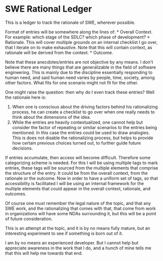 # SWE Rational Ledger
This is a ledger to track the rationale of SWE, wherever possible.

Format of entries will be somewhere along the lines of:
    * Overall Context. For example: which stage of the SDLC? which phase of development?
    * Rationale. This will cover multiple grounds on an internal checklist I go over, that I iterate on to make exhaustive. Note that this will contain context, as rationale will be derived from the context.
    * Outcome.

Note that these anecdotes/entries are not objective by any means. I don't believe there are many things that are generalizable in the field of software engineering. This is mainly due to the discipline essentially responding to human need, and said human need varies by people, time, society, among other factors. What fits for one scenario might not fit for the other.

One might raise the question: then why do I even track these entries? Well the rationale here is:
1. When one is conscious about the driving factors behind his rationalizing process, he can create a checklist to go over when one really needs to think about the dimensions of the idea.
2. While the entries are heavily contextualized, one cannot help but consider the factor of repeating or similar scenarios to the entries being mentioned. In this case the entries could be used to draw analogies. This is does not disable the rationalizing process, but helps to provide how certain previous choices turned out, to further guide future decisions.

If entries accumulate, then access will become difficult. Therefore some categorizing scheme is needed. For this I will be using multiple tags to mark entries, these tags will be sourced from the multiple elements that comprise the structure of the entry. It could be from the overall context, from the rationale or the outcome. Now in order to have a uniform set of tags, so that accessibility is facilitated I will be using an internal framework for the multiple elements that could appear in the overall context, rationale, and outcomes.

Of course one must remember the legal nature of the topic, and that any SWE work, and the rationalizing that comes with that, that come from work in organizations will have some NDAs surrounding it, but this will be a point of future consideration.

This is an attempt at the topic, and it is by no means fully mature, but an interesting experiment to see if something is born out of it.

I am by no means an experienced developer. But I cannot help but appreciate awareness in the work that I do, and a hunch of mine tells me that this will help me towards that end.
